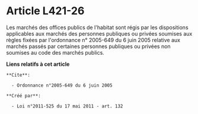 # Article L421-26

Les marchés des offices publics de l'habitat sont régis par les dispositions applicables aux marchés des personnes publiques
ou privées soumises aux règles fixées par l'ordonnance n° 2005-649 du 6 juin 2005 relative aux marchés passés par certaines
personnes publiques ou privées non soumises au code des marchés publics.

**Liens relatifs à cet article**

	**Cite**:

	  - Ordonnance n°2005-649 du 6 juin 2005

	**Créé par**:

	  - Loi n°2011-525 du 17 mai 2011 - art. 132
